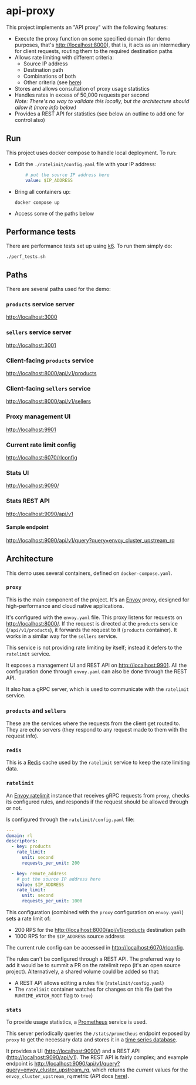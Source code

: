 # api-proxy

This project implements an "API proxy" with the following features:

- Execute the proxy function on some specified domain (for demo purposes,
  that's [http://localhost:8000](http://localhost:8000)), that is, it acts as an intermediary for client requests,
  routing them to the required destination paths
- Allows rate limiting with different criteria:
    - Source IP address
    - Destination path
    - Combinations of both
    - Other criteria (see [here](https://github.com/envoyproxy/ratelimit))
- Stores and allows consultation of proxy usage statistics
- Handles rates in excess of 50,000 requests per second  
  _Note: There's no way to validate this locally, but the architecture should allow it (more info below)_
- Provides a REST API for statistics (see below an outline to add one for control also)

## Run

This project uses docker compose to handle local deployment.
To run:

- Edit the `./ratelimit/config.yaml` file with your IP address:

    ```yaml
        # put the source IP address here
        value: $IP_ADDRESS
    ```

- Bring all containers up:

    ```shell
    docker compose up
    ```

- Access some of the paths below

## Performance tests

There are performance tests set up using [k6](https://k6.io/).
To run them simply do:

```shell
./perf_tests.sh
```

## Paths

There are several paths used for the demo:

### `products` service server

[http://localhost:3000](http://localhost:3000)

### `sellers` service server

[http://localhost:3001](http://localhost:3001)

### Client-facing `products` service

[http://localhost:8000/api/v1/products](http://localhost:8000/api/v1/products)

### Client-facing `sellers` service

[http://localhost:8000/api/v1/sellers](http://localhost:8000/api/v1/sellers)

### Proxy management UI

[http://localhost:9901](http://localhost:9901)

### Current rate limit config

[http://localhost:6070/rlconfig](http://localhost:6070/rlconfig)

### Stats UI

[http://localhost:9090/](http://localhost:9090/)

### Stats REST API

[http://localhost:9090/api/v1](http://localhost:9090/api/v1)

#### Sample endpoint

[http://localhost:9090/api/v1/query?query=envoy_cluster_upstream_rq](http://localhost:9090/api/v1/query?query=envoy_cluster_upstream_rq)

## Architecture

This demo uses several containers, defined on `docker-compose.yaml`.

### `proxy`

This is the main component of the project.
It's an [Envoy](https://www.envoyproxy.io/) proxy, designed for high-performance and cloud native applications.

It's configured with the `envoy.yaml` file.
This proxy listens for requests on [http://localhost:8000/](http://localhost:8000/).
If the request is directed at the `products` service (`/api/v1/products`), it forwards the request to it (`products`
container).
It works in a similar way for the `sellers` service.

This service is not providing rate limiting by itself; instead it defers to the `ratelimit` service.

It exposes a management UI and REST API on [http://localhost:9901](http://localhost:9901).
All the configuration done through `envoy.yaml` can also be done through the REST API.

It also has a gRPC server, which is used to communicate with the `ratelimit` service.

### `products` and `sellers`

These are the services where the requests from the client get routed to.
They are echo servers (they respond to any request made to them with the request info).

### `redis`

This is a [Redis](https://redis.io/) cache used by the `ratelimit` service to keep the rate limiting data.

### `ratelimit`

An [Envoy ratelimit](https://github.com/envoyproxy/ratelimit) instance that receives gRPC requests from `proxy`, checks
its configured rules, and responds if the request should be allowed through or not.

Is configured through the `ratelimit/config.yaml` file:

```yaml
---
domain: rl
descriptors:
  - key: products
    rate_limit:
      unit: second
      requests_per_unit: 200

  - key: remote_address
    # put the source IP address here
    value: $IP_ADDRESS
    rate_limit:
      unit: second
      requests_per_unit: 1000
```

This configuration (combined with the `proxy` configuration on `envoy.yaml`) sets a rate limit of:

- 200 RPS for the [http://localhost:8000/api/v1/products](http://localhost:8000/api/v1/products) destination path
- 1000 RPS for the `$IP_ADDRESS` source address

The current rule config can be accessed in [http://localhost:6070/rlconfig](http://localhost:6070/rlconfig).

The rules can't be configured through a REST API.
The preferred way to add it would be to summit a PR on the ratelimit repo (it's an open source project).
Alternatively, a shared volume could be added so that:

- A REST API allows editing a rules file (`ratelimit/config.yaml`)
- The `ratelimit` container watches for changes on this file (set the `RUNTIME_WATCH_ROOT` flag to `true`)

### `stats`

To provide usage statistics, a [Prometheus](https://prometheus.io/) service is used.

This server periodically queries the `/stats/prometheus` endpoint exposed by `proxy` to get the necessary data and
stores it in a [time series database](https://en.wikipedia.org/wiki/Time_series_database).

It provides a UI ([http://localhost:9090/](http://localhost:9090/)) and a REST
API ([http://localhost:9090/api/v1](http://localhost:9090/api/v1)).
The REST API is fairly complex; and example endpoint
is [http://localhost:9090/api/v1/query?query=envoy_cluster_upstream_rq](http://localhost:9090/api/v1/query?query=envoy_cluster_upstream_rq),
which returns the _current_ values for the `envoy_cluster_upstream_rq` metric (API
docs [here](https://prometheus.io/docs/prometheus/latest/querying/api/)).
